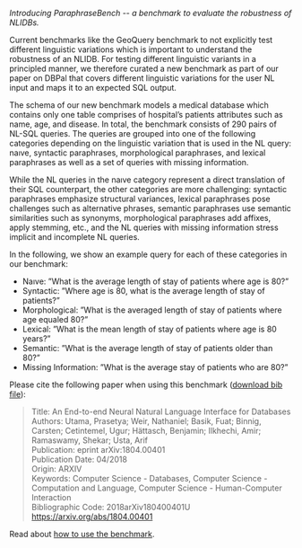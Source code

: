 *Introducing ParaphraseBench -- a benchmark to evaluate the robustness of NLIDBs.*

Current benchmarks like the GeoQuery benchmark to not explicitly test different linguistic variations which is important to understand the robustness of an NLIDB. For testing different linguistic variants in a principled manner, we therefore curated a new benchmark as part of our paper on DBPal that covers different linguistic variations for the user NL input and maps it to an expected SQL output.

The schema of our new benchmark models a medical database which contains only one table comprises of hospital’s patients attributes such as name, age, and disease. In total, the benchmark consists of 290 pairs of NL-SQL queries. The queries are grouped into one of the following categories depending on the linguistic variation that is used in the NL query: naıve, syntactic paraphrases, morphological paraphrases, and lexical paraphrases as well as a set of queries with missing information.

While the NL queries in the naıve category represent a direct translation of their SQL counterpart, the other categories are more challenging: syntactic paraphrases emphasize structural variances, lexical paraphrases pose challenges such as alternative phrases, semantic paraphrases use semantic similarities such as synonyms, morphological paraphrases add affixes, apply stemming, etc., and the NL queries with missing information stress implicit and incomplete NL queries.

In the following, we show an example query for each of these categories in our benchmark:

* Naıve: ”What is the average length of stay of patients where age is 80?”
* Syntactic: ”Where age is 80, what is the average length of stay of patients?”
* Morphological: ”What is the averaged length of stay of patients where age equaled 80?”
* Lexical: ”What is the mean length of stay of patients where age is 80 years?”
* Semantic: ”What is the average length of stay of patients older than 80?”
* Missing Information: ”What is the average stay of patients who are 80?”

Please cite the following paper when using this benchmark ([download bib file](paraphraseBench.bib)):

> Title: An End-to-end Neural Natural Language Interface for Databases  
> Authors:	Utama, Prasetya; Weir, Nathaniel; Basik, Fuat; Binnig, Carsten; Cetintemel, Ugur; Hättasch, Benjamin; Ilkhechi, Amir; Ramaswamy, Shekar; Usta, Arif  
> Publication:	eprint arXiv:1804.00401  
> Publication Date:	04/2018  
> Origin: ARXIV  
> Keywords:	Computer Science - Databases, Computer Science - Computation and Language, Computer Science - Human-Computer Interaction  
> Bibliographic Code:	2018arXiv180400401U  
> <https://arxiv.org/abs/1804.00401>


Read about [how to use the benchmark](usage.md).
